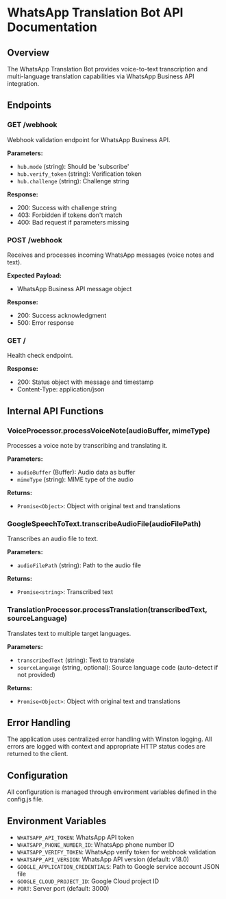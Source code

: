 # WhatsApp Translation Bot API Documentation

## Overview
The WhatsApp Translation Bot provides voice-to-text transcription and multi-language translation capabilities via WhatsApp Business API integration.

## Endpoints

### GET /webhook
Webhook validation endpoint for WhatsApp Business API.

**Parameters:**
- `hub.mode` (string): Should be 'subscribe'
- `hub.verify_token` (string): Verification token
- `hub.challenge` (string): Challenge string

**Response:**
- 200: Success with challenge string
- 403: Forbidden if tokens don't match
- 400: Bad request if parameters missing

### POST /webhook
Receives and processes incoming WhatsApp messages (voice notes and text).

**Expected Payload:**
- WhatsApp Business API message object

**Response:**
- 200: Success acknowledgment
- 500: Error response

### GET /
Health check endpoint.

**Response:**
- 200: Status object with message and timestamp
- Content-Type: application/json

## Internal API Functions

### VoiceProcessor.processVoiceNote(audioBuffer, mimeType)
Processes a voice note by transcribing and translating it.

**Parameters:**
- `audioBuffer` (Buffer): Audio data as buffer
- `mimeType` (string): MIME type of the audio

**Returns:**
- `Promise<Object>`: Object with original text and translations

### GoogleSpeechToText.transcribeAudioFile(audioFilePath)
Transcribes an audio file to text.

**Parameters:**
- `audioFilePath` (string): Path to the audio file

**Returns:**
- `Promise<string>`: Transcribed text

### TranslationProcessor.processTranslation(transcribedText, sourceLanguage)
Translates text to multiple target languages.

**Parameters:**
- `transcribedText` (string): Text to translate
- `sourceLanguage` (string, optional): Source language code (auto-detect if not provided)

**Returns:**
- `Promise<Object>`: Object with original text and translations

## Error Handling

The application uses centralized error handling with Winston logging. All errors are logged with context and appropriate HTTP status codes are returned to the client.

## Configuration

All configuration is managed through environment variables defined in the config.js file.

## Environment Variables

- `WHATSAPP_API_TOKEN`: WhatsApp API token
- `WHATSAPP_PHONE_NUMBER_ID`: WhatsApp phone number ID
- `WHATSAPP_VERIFY_TOKEN`: WhatsApp verify token for webhook validation
- `WHATSAPP_API_VERSION`: WhatsApp API version (default: v18.0)
- `GOOGLE_APPLICATION_CREDENTIALS`: Path to Google service account JSON file
- `GOOGLE_CLOUD_PROJECT_ID`: Google Cloud project ID
- `PORT`: Server port (default: 3000)